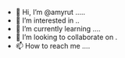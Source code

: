 - 👋 Hi, I’m @amyrut .....
- 👀 I’m interested in ..
- 🌱 I’m currently learning ....
- 💞️ I’m looking to collaborate on .
- 📫 How to reach me ....

<!---
amyrut/amyrut is a ✨ special ✨ repository because its `README.md` (this file) appears on your GitHub profile.
You can click the Preview link to take a look at your changes.
--->
